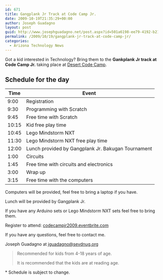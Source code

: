 ```yaml
---
id: 671
title: Gangplank Jr Track at Code Camp Jr.
date: 2009-10-19T21:35:29+00:00
author: Joseph Guadagno
layout: post
guid: http://www.josephguadagno.net/post.aspx?id=501a6198-ee79-4192-b215-0d0f35c83a57
permalink: /2009/10/19/gangplank-jr-track-at-code-camp-jr/
categories:
  - Arizona Technology News
---
```

<!-- TODO: Fix HTML and HTML Tables -->
Got a kid interested in Technology? Bring them to the **Gankplank Jr track at Code Camp Jr.** taking place at [Desert Code Camp](http://www.desertcodecamp.com/).

## Schedule for the day

<table class="table table-striped table-bordered">

<thead>

<tr>

<th>Time</th>

<th>Event</th>

</tr>

</thead>

<tbody>

<tr>

<td>9:00</td>

<td>Registration</td>

</tr>

<tr>

<td>9:30</td>

<td>Programming with Scratch</td>

</tr>

<tr>

<td>9:45</td>

<td>Free time with Scratch</td>

</tr>

<tr>

<td>10:15</td>

<td>Kid free play time</td>

</tr>

<tr>

<td>10:45</td>

<td>Lego Mindstorm NXT</td>

</tr>

<tr>

<td>11:30</td>

<td>Lego Mindstorm NXT free play time</td>

</tr>

<tr>

<td>12:00</td>

<td>Lunch provided by Gangplank Jr.  
Bakugan Tournament</td>

</tr>

<tr>

<td>1:00</td>

<td>Circuits</td>

</tr>

<tr>

<td>1:45</td>

<td>Free time with circuits and electronics</td>

</tr>

<tr>

<td>3:00</td>

<td>Wrap up</td>

</tr>

<tr>

<td>3:15</td>

<td>Free time with the computers</td>

</tr>

</tbody>

</table>

Computers will be provided, feel free to bring a laptop if you have.

Lunch will be provided by Gangplank Jr.

If you have any Arduino sets or Lego Mindstorm NXT sets feel free to bring them.

Register to attend: [codecampjr2009.eventbrite.com](http://codecampjr2009.eventbrite.com)

If you have any questions, feel free to contact me.

Joseph Guadagno at [jguadagno@sevdnug.org](mailto:jguadagno@sevdnug.org)

<div class="card">

<div class="card-body">

> Recommended for kids from 4-18 years of age.
> 
> <footer class="blockquote-footer">It is recommended that the kids are at reading age.</footer>

</div>

</div>

<div class="alert alert-info" role="alert">* Schedule is subject to change.</div>